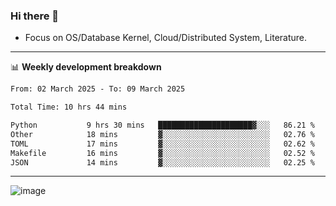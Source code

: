 ### Hi there 👋
<!-- * Daily Meditation via Leetcode/Competitive-Programming. -->
* Focus on OS/Database Kernel, Cloud/Distributed System, Literature.

-------

📊 **Weekly development breakdown**
<!--START_SECTION:waka-->

```txt
From: 02 March 2025 - To: 09 March 2025

Total Time: 10 hrs 44 mins

Python           9 hrs 30 mins   █████████████████████▓░░░   86.21 %
Other            18 mins         ▓░░░░░░░░░░░░░░░░░░░░░░░░   02.76 %
TOML             17 mins         ▓░░░░░░░░░░░░░░░░░░░░░░░░   02.62 %
Makefile         16 mins         ▓░░░░░░░░░░░░░░░░░░░░░░░░   02.52 %
JSON             14 mins         ▓░░░░░░░░░░░░░░░░░░░░░░░░   02.25 %
```

<!--END_SECTION:waka-->

-------

<!-- [![Leetcode Stats](https://leetcard.jacoblin.cool/hzhang413?font=Fira+Mono)](https://leetcode.com/fxrc) -->
![image](./cyberpunk-ghost-in-the-shell.gif)
<!--![image](./gis-archive.png)-->
